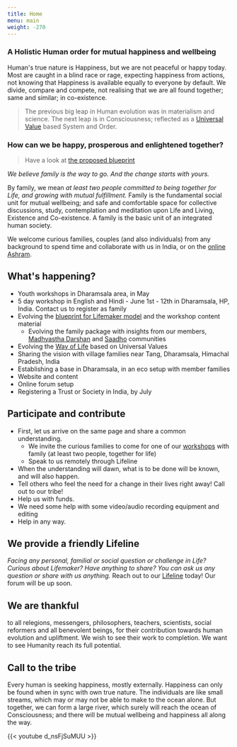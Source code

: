 ```yaml
---
title: Home
menu: main
weight: -270
---
```

### A Holistic Human order for mutual happiness and wellbeing

Human's true nature is Happiness, but we are not peaceful or happy today. Most are caught in a blind race or rage, expecting happiness from actions, not knowing that Happiness is available equally to everyone by default. We divide, compare and compete, not realising that we are all found together; same and similar; in co-existence. 

> The previous big leap in Human evolution was in materialism and science. The next leap is in Consciousness; reflected as a [Universal Value](/values) based System and Order.

### How can we be happy, prosperous and enlightened together? 

> Have a look at [the proposed blueprint](/post/approach)

*We believe family is the way to go. And the change starts with yours.*

By family, we mean *at least two people committed to being together for Life, and growing with mutual fulfillment.* Family is the fundamental social unit for mutual wellbeing; and safe and comfortable space for collective discussions, study, contemplation and meditation upon Life and Living, Existence and Co-existence. A family is the basic unit of an integrated human society.

We welcome curious families, couples (and also individuals) from any background to spend time and collaborate with us in India, or on the [online Ashram](http://www.ashram.lifemaker.us).


## What's happening?
- Youth workshops in Dharamsala area, in May
- 5 day workshop in English and Hindi - June 1st - 12th in Dharamsala, HP, India. Contact us to register as family
- Evolving the [blueprint for Lifemaker model](/post/approach) and the workshop content material
  - Evolving the family package with insights from our members, [Madhyastha Darshan](http://madhyasth-darshan.info/) and [Saadho](http://saadhosangha.org/) communities 
- Evolving the [Way of Life](/values) based on Universal Values
- Sharing the vision with village families near Tang, Dharamsala, Himachal Pradesh, India
- Establishing a base in Dharamsala, in an eco setup with member families
- Website and content
- Online forum setup
- Registering a Trust or Society in India, by July

## Participate and contribute
* First, let us arrive on the same page and share a common understanding.
  * We invite the curious families to come for one of our [workshops](/workshops-and-retreats/) with family (at least two people, together for life)
  * Speak to us remotely through Lifeline
* When the understanding will dawn, what is to be done will be known, and will also happen.
* Tell others who feel the need for a change in their lives right away! Call out to our tribe!
* Help us with funds.
* We need some help with some video/audio recording equipment and editing
* Help in any way.

## We provide a friendly Lifeline

*Facing any personal, familial or social question or challenge in Life? Curious about Lifemaker? Have anything to share? You can ask us any question or share with us anything.* 
Reach out to our [Lifeline](/lifeline) today! Our forum will be up soon. 

## We are thankful 
to all relegions, messengers, philosophers, teachers, scientists, social reformers and all benevolent beings, for their contribution towards human evolution and upliftment. We wish to see their work to completion. We want to see Humanity reach its full potential. 

## Call to the tribe

Every human is seeking happiness, mostly externally. Happiness can only be found when in sync with own true nature. The individuals are like small streams, which may or may not be able to make to the ocean alone. But together, we can form a large river, which surely will reach the ocean of Consciousness; and there will be mutual wellbeing and happiness all along the way.


{{< youtube d_nsFjSuMUU >}}
